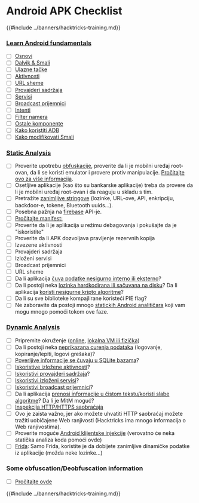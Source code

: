 # Android APK Checklist

{{#include ../banners/hacktricks-training.md}}


### [Learn Android fundamentals](android-app-pentesting/#2-android-application-fundamentals)

- [ ] [Osnovi](android-app-pentesting/#fundamentals-review)
- [ ] [Dalvik & Smali](android-app-pentesting/#dalvik--smali)
- [ ] [Ulazne tačke](android-app-pentesting/#application-entry-points)
- [ ] [Aktivnosti](android-app-pentesting/#launcher-activity)
- [ ] [URL sheme](android-app-pentesting/#url-schemes)
- [ ] [Provajderi sadržaja](android-app-pentesting/#services)
- [ ] [Servisi](android-app-pentesting/#services-1)
- [ ] [Broadcast prijemnici](android-app-pentesting/#broadcast-receivers)
- [ ] [Intenti](android-app-pentesting/#intents)
- [ ] [Filter namera](android-app-pentesting/#intent-filter)
- [ ] [Ostale komponente](android-app-pentesting/#other-app-components)
- [ ] [Kako koristiti ADB](android-app-pentesting/#adb-android-debug-bridge)
- [ ] [Kako modifikovati Smali](android-app-pentesting/#smali)

### [Static Analysis](android-app-pentesting/#static-analysis)

- [ ] Proverite upotrebu [obfuskacije](android-checklist.md#some-obfuscation-deobfuscation-information), proverite da li je mobilni uređaj root-ovan, da li se koristi emulator i provere protiv manipulacije. [Pročitajte ovo za više informacija](android-app-pentesting/#other-checks).
- [ ] Osetljive aplikacije (kao što su bankarske aplikacije) treba da provere da li je mobilni uređaj root-ovan i da reaguju u skladu s tim.
- [ ] Pretražite [zanimljive stringove](android-app-pentesting/#looking-for-interesting-info) (lozinke, URL-ove, API, enkripciju, backdoor-e, tokene, Bluetooth uuids...).
- [ ] Posebna pažnja na [firebase](android-app-pentesting/#firebase) API-je.
- [ ] [Pročitajte manifest:](android-app-pentesting/#basic-understanding-of-the-application-manifest-xml)
- [ ] Proverite da li je aplikacija u režimu debagovanja i pokušajte da je "iskoristite"
- [ ] Proverite da li APK dozvoljava pravljenje rezervnih kopija
- [ ] Izvezene aktivnosti
- [ ] Provajderi sadržaja
- [ ] Izloženi servisi
- [ ] Broadcast prijemnici
- [ ] URL sheme
- [ ] Da li aplikacija [čuva podatke nesigurno interno ili eksterno](android-app-pentesting/#insecure-data-storage)?
- [ ] Da li postoji neka [lozinka hardkodirana ili sačuvana na disku](android-app-pentesting/#poorkeymanagementprocesses)? Da li aplikacija [koristi nesigurne kripto algoritme](android-app-pentesting/#useofinsecureandordeprecatedalgorithms)?
- [ ] Da li su sve biblioteke kompajlirane koristeći PIE flag?
- [ ] Ne zaboravite da postoji mnogo [statickih Android analitičara](android-app-pentesting/#automatic-analysis) koji vam mogu mnogo pomoći tokom ove faze.

### [Dynamic Analysis](android-app-pentesting/#dynamic-analysis)

- [ ] Pripremite okruženje ([online](android-app-pentesting/#online-dynamic-analysis), [lokalna VM ili fizička](android-app-pentesting/#local-dynamic-analysis))
- [ ] Da li postoji neka [neprikazana curenja podataka](android-app-pentesting/#unintended-data-leakage) (logovanje, kopiranje/lepiti, logovi grešaka)?
- [ ] [Poverljive informacije se čuvaju u SQLite bazama](android-app-pentesting/#sqlite-dbs)?
- [ ] [Iskoristive izložene aktivnosti](android-app-pentesting/#exploiting-exported-activities-authorisation-bypass)?
- [ ] [Iskoristivi provajderi sadržaja](android-app-pentesting/#exploiting-content-providers-accessing-and-manipulating-sensitive-information)?
- [ ] [Iskoristivi izloženi servisi](android-app-pentesting/#exploiting-services)?
- [ ] [Iskoristivi broadcast prijemnici](android-app-pentesting/#exploiting-broadcast-receivers)?
- [ ] Da li aplikacija [prenosi informacije u čistom tekstu/koristi slabe algoritme](android-app-pentesting/#insufficient-transport-layer-protection)? Da li je MitM moguć?
- [ ] [Inspekcija HTTP/HTTPS saobraćaja](android-app-pentesting/#inspecting-http-traffic)
- [ ] Ovo je zaista važno, jer ako možete uhvatiti HTTP saobraćaj možete tražiti uobičajene Web ranjivosti (Hacktricks ima mnogo informacija o Web ranjivostima).
- [ ] Proverite moguće [Android klijentske injekcije](android-app-pentesting/#android-client-side-injections-and-others) (verovatno će neka statička analiza koda pomoći ovde)
- [ ] [Frida](android-app-pentesting/#frida): Samo Frida, koristite je da dobijete zanimljive dinamičke podatke iz aplikacije (možda neke lozinke...)

### Some obfuscation/Deobfuscation information

- [ ] [Pročitajte ovde](android-app-pentesting/#obfuscating-deobfuscating-code)


{{#include ../banners/hacktricks-training.md}}
